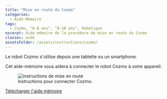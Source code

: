 ```yaml
---
title: "Mise en route du Cozmo"
categories:
  - Aide-Mémoire
tags:
  - Cozmo, "6-8 ans", "8-10 ans", Robotique
excerpt: Aide mémoire de la procédure de mise en route du Cozmo
classes: wide
assetsFolder: /assets/instructions/cozmo/
---
```


Le robot Cozmo s'utilise depuis une tablette ou un smartphone.

Cet aide-mémoire vous aidera à connecter le robot Cozmo à votre appareil.

<figure>
  <img src="{{site.baseurl}}{{page.assetsFolder}}cozmo-mise-en-route.png" alt="instructions de mise en route">
  <figcaption>Instructions pour connecter Cozmo.</figcaption>
</figure>
<!-- A4 -->

<a href="{{site.baseurl}}{{page.assetsFolder}}/cozmo-mise-en-route.png" target="_blank" class=".btn .btn--success .btn--large">Télécharger l'aide mémoire</a>

